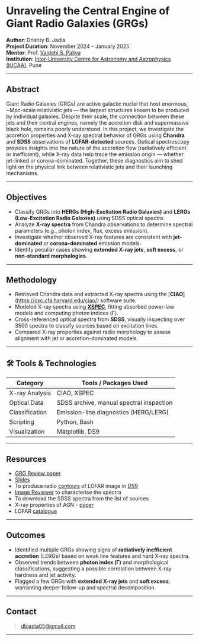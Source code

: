 # Unraveling the Central Engine of Giant Radio Galaxies (GRGs)

**Author**: Drishty B. Jadia  
**Project Duration**: November 2024 – January 2025  
**Mentor**: Prof. [Vaidehi S. Paliya](https://www.iucaa.in/en/faculty-research/vaidehi-paliya)  
**Institution**: [Inter-University Centre for Astronomy and Astrophysics (IUCAA)](https://www.iucaa.in/en/), Pune  

---

## Abstract

Giant Radio Galaxies (GRGs) are active galactic nuclei that host enormous, ~Mpc-scale relativistic jets — the largest structures known to be produced by individual galaxies. Despite their scale, the connection between these jets and their central engines, namely the accretion disk and supermassive black hole, remains poorly understood. In this project, we investigate the accretion properties and X-ray spectral behavior of GRGs using **Chandra** and **SDSS** observations of **LOFAR-detected** sources. Optical spectroscopy provides insights into the nature of the accretion flow (radiatively efficient or inefficient), while X-ray data help trace the emission origin — whether jet-linked or corona-dominated. Together, these diagnostics aim to shed light on the physical link between relativistic jets and their launching mechanisms.

---

## Objectives

- Classify GRGs into **HERGs (High-Excitation Radio Galaxies)** and **LERGs (Low-Excitation Radio Galaxies)** using SDSS optical spectra.
- Analyze **X-ray spectra** from Chandra observations to determine spectral parameters (e.g., photon index, flux, excess emission).
- Investigate whether observed X-ray features are consistent with **jet-dominated** or **corona-dominated** emission models.
- Identify peculiar cases showing **extended X-ray jets**, **soft excess**, or **non-standard morphologies**.

---

## Methodology

- Retrieved Chandra data and extracted X-ray spectra using the [**CIAO**] (https://cxc.cfa.harvard.edu/ciao/) software suite.
- Modeled X-ray spectra using [**XSPEC**](https://heasarc.gsfc.nasa.gov/xanadu/xspec/), fitting absorbed power-law models and computing photon indices (Γ).
- Cross-referenced optical spectra from **SDSS**, visually inspecting over 3500 spectra to classify sources based on excitation lines.
- Compared X-ray properties against radio morphology to assess alignment with jet or accretion-dominated models.

---

## 🛠️ Tools & Technologies

| Category        | Tools / Packages Used                         |
|----------------|-----------------------------------------------|
| X-ray Analysis | CIAO, XSPEC                                   |
| Optical Data   | SDSS archive, manual spectral inspection      |
| Classification | Emission-line diagnostics (HERG/LERG)         |
| Scripting      | Python, Bash                                  |
| Visualization  | Matplotlib, DS9                               |

---

## Resources

- [GRG Review paper](https://www.ias.ac.in/public/Volumes/joaa/044/00/0013.pdf)
- [Slides](https://docs.google.com/presentation/d/1WD_pHSzb5RbgGd2KY3c48NTCwpc8vY07Ovhze4ZpZfM/edit?usp=sharing) 
- To produce radio [contours](./contour.py) of LOFAR image in [DS9](https://sites.google.com/cfa.harvard.edu/saoimageds9)
- [Image Reviewer](./image_reviewer_1.py) to characterise the spectra
- To download the SDSS spectra from the list of sources
- X-ray properties of AGN - [paper](./Ricci_2017_ApJS.pdf)
- LOFAR [catalogue](https://arxiv.org/abs/2405.00232)

---

## Outcomes

- Identified multiple GRGs showing signs of **radiatively inefficient accretion** (LERGs) based on weak line features and hard X-ray spectra.
- Observed trends between **photon index (Γ)** and morphological classifications, suggesting a possible correlation between X-ray hardness and jet activity.
- Flagged a few GRGs with **extended X-ray jets** and **soft excess**, warranting deeper follow-up and spectral decomposition.

---

## Contact

> dbjadia05@gmail.com

---

